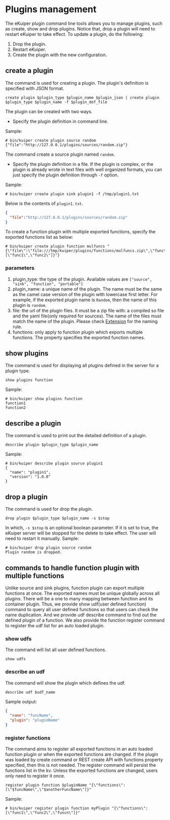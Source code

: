 # Plugins management

The eKuiper plugin command line tools allows you to manage plugins, such as create, show and drop plugins. Notice that, drop a plugin will need to restart eKuiper to take effect. To update a plugin, do the following:
1. Drop the plugin.
2. Restart eKuiper.
3. Create the plugin with the new configuration.

## create a plugin

The command is used for creating a plugin.  The plugin's definition is specified with JSON format.

```shell
create plugin $plugin_type $plugin_name $plugin_json | create plugin $plugin_type $plugin_name -f $plugin_def_file
```

The plugin can be created with two ways. 

- Specify the plugin definition in command line.

Sample:

```shell
# bin/kuiper create plugin source random {"file":"http://127.0.0.1/plugins/sources/random.zip"}
```

The command create a source plugin named ``random``. 

- Specify the plugin definition in a file. If the plugin is complex, or the plugin is already wrote in text files with well organized formats, you can just specify the plugin definition through ``-f`` option.

Sample:

```shell
# bin/kuiper create plugin sink plugin1 -f /tmp/plugin1.txt
```

Below is the contents of ``plugin1.txt``.

```json
{
  "file":"http://127.0.0.1/plugins/sources/random.zip"
}
```

To create a function plugin with multiple exported functions, specify the exported functions list as below:

```shell
# bin/kuiper create plugin function mulfuncs "{\"file\":\"file:///tmp/kuiper/plugins/functions/mulfuncs.zip\",\"functions\":[\"func1\",\"func2\"]}"}
```

### parameters
1. plugin_type: the type of the plugin. Available values are `["source", "sink", "function", "portable"]`
2. plugin_name: a unique name of the plugin. The name must be the same as the camel case version of the plugin with lowercase first letter. For example, if the exported plugin name is `Random`, then the name of this plugin is `random`.
3. file: the url of the plugin files. It must be a zip file with: a compiled so file and the yaml file(only required for sources). The name of the files must match the name of the plugin. Please check [Extension](../../extension/overview.md) for the naming rule.
4. functions: only apply to function plugin which exports multiple functions. The property specifies the exported function names.

## show plugins

The command is used for displaying all plugins defined in the server for a plugin type.

```shell
show plugins function
```

Sample:

```shell
# bin/kuiper show plugins function
function1
function2
```

## describe a plugin
The command is used to print out the detailed definition of a plugin.

```shell
describe plugin $plugin_type $plugin_name
```

Sample: 

```shell
# bin/kuiper describe plugin source plugin1
{
  "name": "plugin1",
  "version": "1.0.0"
}
```

## drop a plugin

The command is used for drop the plugin.

```shell
drop plugin $plugin_type $plugin_name -s $stop 
```
In which, `-s $stop` is an optional boolean parameter. If it is set to true, the eKuiper server will be stopped for the delete to take effect. The user will need to restart it manually.
Sample:

```shell
# bin/kuiper drop plugin source random
Plugin random is dropped.
```

## commands to handle function plugin with multiple functions

Unlike source and sink plugins, function plugin can export multiple functions at once. The exported names must be unique globally across all plugins. There will be a one to many mapping between function and its container plugin. Thus, we provide show udf(user defined function) command to query all user defined functions so that users can check the name duplication. And we provide udf describe command to find out the defined plugin of a function. We also provide the function register command to register the udf list for an auto loaded plugin.

### show udfs

The command will list all user defined functions. 

```shell
show udfs
```

### describe an udf

The command will show the plugin which defines the udf.

```shell
describe udf $udf_name
```

Sample output:

```json
{
  "name": "funcName",
  "plugin": "pluginName"
}
```

### register functions

The command aims to register all exported functions in an auto loaded function plugin or when the exported functions are changed. If the plugin was loaded by create command or REST create API with functions property specified, then this is not needed. The register command will persist the functions list in the kv. Unless the exported functions are changed, users only need to register it once.

```shell
register plugin function $pluginName "{\"functions\":[\"$funcName\",\"$anotherFuncName\"]}"
```

Sample:
```shell
# bin/kuiper register plugin function myPlugin "{\"functions\":[\"func1\",\"func2\",\"funcn\"]}"
```